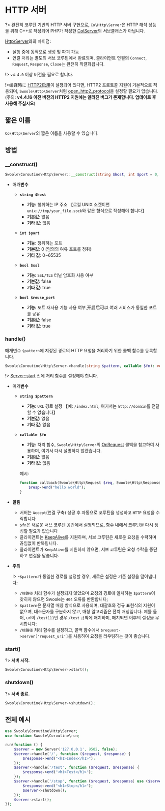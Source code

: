 # HTTP 서버

?> 완전히 코루틴 기반의 HTTP 서버 구현으로, `Co\Http\Server`은 HTTP 해석 성능을 위해 C++로 작성되어 PHP가 작성한 [Co\Server](/coroutine/server)의 서브클래스가 아닙니다.

[Http\Server](/http_server)와의 차이점:

* 실행 중에 동적으로 생성 및 파괴 가능
* 연결 처리는 별도의 서브 코루틴에서 완료되며, 클라이언트 연결의 `Connect`, `Request`, `Response`, `Close`는 완전히 직렬화됩니다.

!> `v4.4.0` 이상 버전을 필요로 합니다.

!>编译時に [HTTP2启用](/environment?id=编译选项)이 설정되어 있다면, HTTP2 프로토콜 지원이 기본적으로 적용되며, `Swoole\Http\Server`처럼 [open_http2_protocol](/http_server?id=open_http2_protocol)을 설정할 필요가 없습니다. (주의: **v4.4.16 이전 버전의 HTTP2 지원에는 알려진 버그가 존재합니다. 업데이트 후 사용해 주십시오**)


## 짧은 이름

`Co\Http\Server`의 짧은 이름을 사용할 수 있습니다.


## 방법


### __construct()

```php
Swoole\Coroutine\Http\Server::__construct(string $host, int $port = 0, bool $ssl = false, bool $reuse_port = false);
```

  * **매개변수** 

    * **`string $host`**
      * **기능**: 청취하는 IP 주소 【로컬 UNIX 소켓이면 `unix://tmp/your_file.sock`와 같은 형식으로 작성해야 합니다】
      * **기본값**: 없음
      * **기타 값**: 없음

    * **`int $port`**
      * **기능**: 청취하는 포트 
      * **기본값**: 0 (임의의 여유 포트를 청취)
      * **기타 값**: 0~65535

    * **`bool $ssl`**
      * **기능**: `SSL/TLS` 터널 암호화 사용 여부
      * **기본값**: false
      * **기타 값**: true
      
    * **`bool $reuse_port`**
      * **기능**: 포트 재사용 기능 사용 여부,开启后可以 여러 서비스가 동일한 포트를 공유
      * **기본값**: false
      * **기타 값**: true


### handle()

매개변수 `$pattern`에 지정된 경로의 HTTP 요청을 처리하기 위한 콜백 함수를 등록합니다.

```php
Swoole\Coroutine\Http\Server->handle(string $pattern, callable $fn): void
```

!> [Server::start](/coroutine/server?id=start) 전에 처리 함수를 설정해야 합니다.

  * **매개변수** 

    * **`string $pattern`**
      * **기능**: `URL` 경로 설정 【예: `/index.html`, 여기서는 `http://domain`를 전달할 수 없습니다】
      * **기본값**: 없음
      * **기타 값**: 없음

    * **`callable $fn`**
      * **기능**: 처리 함수, `Swoole\Http\Server`의 [OnRequest](/http_server?id=on) 콜백을 참고하여 사용하며, 여기서 다시 설명하지 않겠습니다.
      * **기본값**: 없음
      * **기타 값**: 없음      

      예시:

      ```php
      function callback(Swoole\Http\Request $req, Swoole\Http\Response $resp) {
          $resp->end("hello world");
      }
      ```

  * **알림**

    * 서버는 `Accept`(연결 구축) 성공 후 자동으로 코루틴을 생성하고 `HTTP` 요청을 수락합니다
    * `$fn`은 새로운 서브 코루틴 공간에서 실행되므로, 함수 내에서 코루틴을 다시 생성할 필요가 없습니다
    * 클라이언트는 [KeepAlive](/coroutine_client/http_client?id=keep_alive)를 지원하며, 서브 코루틴은 새로운 요청을 수락하며 끊임없이 반복됩니다.
    * 클라이언트가 `KeepAlive`를 지원하지 않으면, 서브 코루틴은 요청 수락을 중단하고 연결을 닫습니다.

  * **주의**

    !> -`$pattern`가 동일한 경로를 설정할 경우, 새로운 설정은 기존 설정을 덮어냅니다;  
    - `/根路径` 처리 함수가 설정되지 않았으며 요청의 경로에 일치하는 `$pattern`이 찾히지 않으면 Swoole는 `404` 오류를 반환합니다;  
    - `$pattern`은 문자열 매칭 방식으로 사용되며, 대괄호와 정규 표현식의 지원이 없으며, 대소문자를 구분하지 않고, 매칭 알고리즘은 전치 매칭입니다. 예를 들어, url이 `/test111`인 경우 `/test` 규칙에 매치하며, 매치되면 이후의 설정을 무시합니다;  
    - `/根路径` 처리 함수를 설정하고, 콜백 함수에서 `$request->server['request_uri']`를 사용하여 요청을 라우팅하는 것이 좋습니다.


### start()

?> **서버 시작.** 

```php
Swoole\Coroutine\Http\Server->start();
```


### shutdown()

?> **서버 종료.** 

```php
Swoole\Coroutine\Http\Server->shutdown();
```

## 전체 예시

```php
use Swoole\Coroutine\Http\Server;
use function Swoole\Coroutine\run;

run(function () {
    $server = new Server('127.0.0.1', 9502, false);
    $server->handle('/', function ($request, $response) {
        $response->end("<h1>Index</h1>");
    });
    $server->handle('/test', function ($request, $response) {
        $response->end("<h1>Test</h1>");
    });
    $server->handle('/stop', function ($request, $response) use ($server) {
        $response->end("<h1>Stop</h1>");
        $server->shutdown();
    });
    $server->start();
});
```
